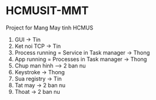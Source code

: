 # HCMUSIT-MMT
Project for Mang May tinh HCMUS

1. GUI -> Tin
2. Ket noi TCP -> Tin
3. Process running = Service in Task manager -> Thong
4. App running = Processes in Task manager -> Thong
5. Chup man hinh --> 2 ban nu
6. Keystroke -> Thong
7. Sua registry -> Tin
8. Tat may -> 2 ban nu
9. Thoat  -> 2 ban nu
